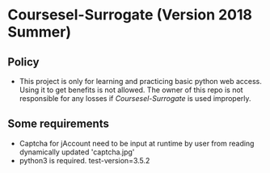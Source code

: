 # Coursesel-Surrogate (Version 2018 Summer)

## Policy  
* This project is only for learning and practicing basic python web access. Using it to get benefits is not allowed. The owner of this repo is not responsible for any losses if *Coursesel-Surrogate* is used improperly.  

## Some requirements  
* Captcha for jAccount need to be input at runtime by user from reading dynamically updated 'captcha.jpg'  
* python3 is required. test-version=3.5.2  
